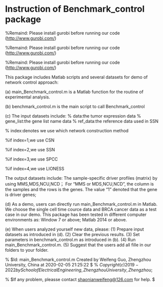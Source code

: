 # Instruction of Benchmark_control package
%Remaind: Please install gurobi before running our code (http://www.gurobi.com/) 

%Remaind: Please install gurobi before running our code (http://www.gurobi.com/) 

%Remaind: Please install gurobi before running our code (http://www.gurobi.com/) 

This package includes Matlab scripts and several datasets for demo of network control approach: 

(a)	main_Benchmark_control.m is a Matlab function for the routine of experimental analysis. 

(b) benchmark_control.m is the main script to call Benchmark_control 

(c) The input datasets include: % data:the tumor expression data % gene_list:the gene list name data
% ref_data:the reference data used in SSN 

% index:denotes we use which network construction method 

%if index=1,we use CSN 

%if index=2,we use SSN 

%if index=3,we use SPCC 

%if index=4,we use LIONESS

The output datasets include: The sample-specific driver profiles (matrix) by using MMS,MDS,NCU,NCD； For “MMS or MDS,NCU,NCD”, the column is the samples and the rows is the genes. The value “1” denoted that the gene is driver genes; 

(d) As a demo, users can directly run main_Benchmark_control.m in Matlab. We choose the single cell time cource data and BRCA cancer data as a test case in our demo. This package has been tested in different computer environments as: Window 7 or above; Matlab 2014 or above.

(e) When users analyzed yourself new data, please: (1) Prepare input datasets as introduced in (d). (2) Clear the previous results. (3) Set parameters in benchmark_control.m as introduced in (b). (4) Run main_Benchmark_control.m. (5) Suggest that the users add all fille in our folders to your folder.

% $Id: main_Benchmark_control.m Created by Weifeng Guo, Zhengzhou University, China at 2020-02-05 21:25:22 $ % $Copyright (c) 2019-2022 by School of Electrical Engineering, Zhengzhou University, Zhengzhou$;

% $If any problem, pleasse contact shaonianweifeng@126.com for help. $
